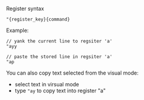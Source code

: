 Register syntax
```
"{register_key}{command}
```

Example:
```
// yank the current line to regsiter 'a'
"ayy

// paste the stored line in regsiter 'a'
"ap
```

You can also copy text selected from the visual mode:
- select text in virsual mode
- type `"ay` to copy text into register "a"
